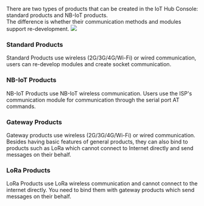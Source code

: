 [//]: # (chinagitpath:XXXXX)

There are two types of products that can be created in the IoT Hub Console: standard products and NB-IoT products.  
The difference is whether their communication methods and modules support re-development.
![](https://main.qcloudimg.com/raw/f6e66177d91dad72cd423cdd714e0197/LoRa_product.png)
### Standard Products 
Standard Products use wireless (2G/3G/4G/Wi-Fi) or wired communication, users can re-develop modules and create socket communication.
### NB-IoT Products
NB-IoT Products use NB-IoT wireless communication. Users use the ISP's communication module for communication through the serial port AT commands.
### Gateway Products
Gateway products use wireless (2G/3G/4G/Wi-Fi) or wired communication. Besides having basic features of general products, they can also bind to products such as LoRa which cannot connect to Internet directly and send messages on their behalf. 
### LoRa Products
LoRa Products use LoRa wireless communication and cannot connect to the internet directly. You need to bind them with gateway products which send messages on their behalf.





